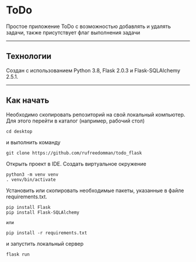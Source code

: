 # ToDo

Простое приложение ToDo с возможностью добавлять и удалять задачи, также присутствует флаг выполнения задачи
***

## Технологии

Создан с использованием Python 3.8, Flask 2.0.3 и Flask-SQLAlchemy 2.5.1.
***

## Как начать

Необходимо скопировать репозиторий на свой локальный компьютер. Для этого перейти в каталог (например, рабочий стол)

```
cd desktop
```

и выполнить команду

```
git clone https://github.com/rufreedomman/todo_flask
```

Открыть проект в IDE. Создать виртуальное окружение

```
python3 -m venv venv
. venv/bin/activate
```

Установить или скопировать необходимые пакеты, указанные в файле requirements.txt. 

```
pip install Flask
pip install Flask-SQLAlchemy

или

pip install -r requirements.txt
```

и запустить локальный сервер

```
flask run
```
